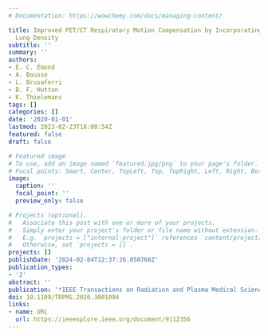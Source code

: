 ```yaml
---
# Documentation: https://wowchemy.com/docs/managing-content/

title: Improved PET/CT Respiratory Motion Compensation by Incorporating Changes in
  Lung Density
subtitle: ''
summary: ''
authors:
- É. C. Émond
- A. Bousse
- L. Brusaferri
- B. F. Hutton
- K. Thielemans
tags: []
categories: []
date: '2020-01-01'
lastmod: 2023-02-23T18:00:54Z
featured: false
draft: false

# Featured image
# To use, add an image named `featured.jpg/png` to your page's folder.
# Focal points: Smart, Center, TopLeft, Top, TopRight, Left, Right, BottomLeft, Bottom, BottomRight.
image:
  caption: ''
  focal_point: ''
  preview_only: false

# Projects (optional).
#   Associate this post with one or more of your projects.
#   Simply enter your project's folder or file name without extension.
#   E.g. `projects = ["internal-project"]` references `content/project/deep-learning/index.md`.
#   Otherwise, set `projects = []`.
projects: []
publishDate: '2024-02-04T12:37:26.050768Z'
publication_types:
- '2'
abstract: ''
publication: '*IEEE Transactions on Radiation and Plasma Medical Sciences*'
doi: 10.1109/TRPMS.2020.3001094
links:
- name: URL
  url: https://ieeexplore.ieee.org/document/9112356
---
```

